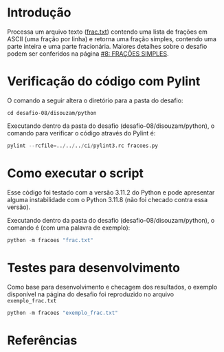 # Introdução

Processa um arquivo texto ([frac.txt](https://osprogramadores.com/files/d08/frac.txt.gz)) contendo uma lista de frações em ASCII (uma fração por linha) e retorna uma fração simples, contendo uma parte inteira e uma parte fracionária. Maiores detalhes sobre o desafio podem ser conferidos na página [#8: FRAÇÕES SIMPLES](https://osprogramadores.com/desafios/d08/).


# Verificação do código com Pylint

O comando a seguir altera o diretório para a pasta do desafio:

```shell
cd desafio-08/disouzam/python
```

Executando dentro da pasta do desafio (desafio-08/disouzam/python), o comando para verificar o código através do Pylint é:

```python
pylint --rcfile=../../../ci/pylint3.rc fracoes.py
```

# Como executar o script

Esse código foi testado com a versão 3.11.2 do Python e pode apresentar alguma instabilidade com o Python 3.11.8 (não foi checado contra essa versão).

Executando dentro da pasta do desafio (desafio-08/disouzam/python), o comando é (com uma palavra de exemplo):

```python
python -m fracoes "frac.txt"
```

# Testes para desenvolvimento

Como base para desenvolvimento e checagem dos resultados, o exemplo disponível na página do desafio foi reproduzido no arquivo `exemplo_frac.txt`

```python
python -m fracoes "exemplo_frac.txt"
```

# Referências
